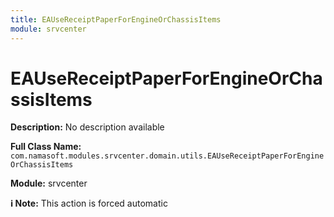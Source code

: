 ```yaml
---
title: EAUseReceiptPaperForEngineOrChassisItems
module: srvcenter
---
```


# EAUseReceiptPaperForEngineOrChassisItems

**Description:** No description available

**Full Class Name:** `com.namasoft.modules.srvcenter.domain.utils.EAUseReceiptPaperForEngineOrChassisItems`

**Module:** srvcenter

**ℹ️ Note:** This action is forced automatic

